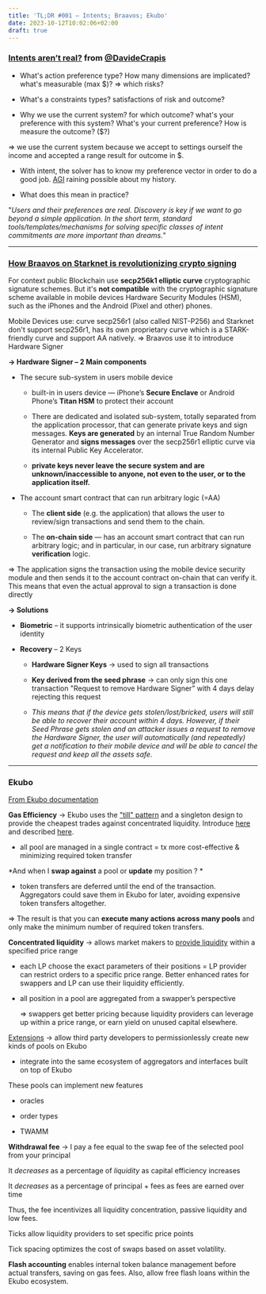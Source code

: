 ```yaml
---
title: 'TL;DR #001 – Intents; Braavos; Ekubo'
date: 2023-10-12T10:02:06+02:00
draft: true
---
```


### [Intents aren’t real?](https://twitter.com/DavideCrapis/status/1684685723742715904) from [@DavideCrapis](https://twitter.com/DavideCrapis)
- What's action preference type? How many dimensions are implicated? what's measurable (max $)? ⇒ which risks?

- What's a constraints types? satisfactions of risk and outcome?

- Why we use the current system? for which outcome? what's your preference with this system? What's your current preference? How is measure the outcome? ($?)

=> we use the current system because we accept to settings ourself the income and accepted a range result for outcome in $.

- With intent, the solver has to know my preference vector in order to do a good job. [AGI](https://actualiteinformatique.fr/intelligence-artificielle/definition-artificial-general-intelligence-agi) raining possible about my history.

- What does this mean in practice?

"*Users and their preferences are real. Discovery is key if we want to go beyond a simple application. In the short term, standard tools/templates/mechanisms for solving specific classes of intent commitments are more important than dreams.*"

--- 

### [How Braavos on Starknet is revolutionizing crypto signing](https://starkware.medium.com/how-starknet-is-revolutionizing-crypto-signing-ba3724077a79)

For context public Blockchain use **secp256k1 elliptic curve** cryptographic signature schemes. But it's **not compatible** with the cryptographic signature scheme available in mobile devices Hardware Security Modules (HSM), such as the iPhones and the Android (Pixel and other) phones.

Mobile Devices use: curve secp256r1 (also called NIST-P256) and Starknet don't support secp256r1, has its own proprietary curve which is a STARK-friendly curve and support AA natively. 
⇒ Braavos use it to introduce Hardware Signer

**→ Hardware Signer – 2 Main components**

- The secure sub-system in users mobile device

    - built-in in users device — iPhone’s **Secure Enclave** or Android Phone’s **Titan HSM** to protect their account

    - There are dedicated and isolated sub-system, totally separated from the application processor, that can generate private keys and sign messages. **Keys are generated** by an internal True Random Number Generator and **signs messages** over the secp256r1 elliptic curve via its internal Public Key Accelerator.

    - **private keys never leave the secure system and are unknown/inaccessible to anyone, not even to the user, or to the application itself.**

- The account smart contract that can run arbitrary logic (=AA)

    - The **client side** (e.g. the application) that allows the user to review/sign transactions and send them to the chain.

    - The **on-chain side** — has an account smart contract that can run arbitrary logic; and in particular, in our case, run arbitrary signature **verification** logic.

⇒ The application signs the transaction using the mobile device security module and then sends it to the account contract on-chain that can verify it. This means that even the actual approval to sign a transaction is done directly

**→ Solutions**

- **Biometric** – it supports intrinsically biometric authentication of the user identity

- **Recovery** – 2 Keys

    - **Hardware Signer Keys** → used to sign all transactions

    - **Key derived from the seed phrase** → can only sign this one transaction "Request to remove Hardware Signer” with 4 days delay rejecting this request

    - *This means that if the device gets stolen/lost/bricked, users will still be able to recover their account within 4 days. However, if their Seed Phrase gets stolen and an attacker issues a request to remove the Hardware Signer, the user will automatically (and repeatedly) get a notification to their mobile device and will be able to cancel the request and keep all the assets safe.*

--- 

### Ekubo

[From Ekubo documentation
](https://docs.ekubo.org/about-ekubo/introduction)

**Gas Efficiency** → Ekubo uses the ["till" pattern](https://docs.ekubo.org/integration-guides/till-pattern) and a singleton design to provide the cheapest trades against concentrated liquidity. Introduce [here](https://www.youtube.com/watch?v=xFp8RlRq0qU) and described [here](https://github.com/OpenZeppelin/openzeppelin-contracts/issues/4361#issuecomment-1595095135).

- all pool are managed in a single contract = tx more cost-effective & minimizing required token transfer

*And when I **swap against** a pool or **update** my position ?
*
- token transfers are deferred until the end of the transaction. Aggregators could save them in Ekubo for later, avoiding expensive token transfers altogether.

⇒ The result is that you can **execute many actions across many pools** and only make the minimum number of required token transfers.

**Concentrated liquidity** → allows market makers to [provide liquidity](https://docs.ekubo.org/user-guides/add-liquidity) within a specified price range

- each LP choose the exact parameters of their positions = LP provider can restrict orders to a specific price range. Better enhanced rates for swappers and LP can use their liquidity efficiently.

- all position in a pool are aggregated from a swapper’s perspective

    ⇒ swappers get better pricing because liquidity providers can leverage up within a price range, or earn yield on unused capital elsewhere.

[Extensions](https://docs.ekubo.org/integration-guides/extensions) → allow third party developers to permissionlessly create new kinds of pools on Ekubo

- integrate into the same ecosystem of aggregators and interfaces built on top of Ekubo

These pools can implement new features

- oracles

- order types

- TWAMM

**Withdrawal fee** → I pay a fee equal to the swap fee of the selected pool from your principal

It *decreases* as a percentage of *liquidity* as capital efficiency increases

It *decreases* as a percentage of principal + fees as fees are earned over time

Thus, the fee incentivizes all liquidity concentration, passive liquidity and low fees.

Ticks allow liquidity providers to set specific price points

Tick spacing optimizes the cost of swaps based on asset volatility.

**Flash accounting** enables internal token balance management before actual transfers, saving on gas fees. Also, allow free flash loans within the Ekubo ecosystem.
